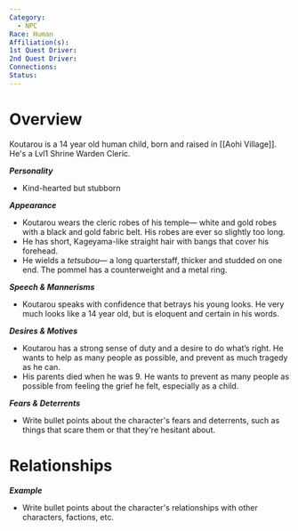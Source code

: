 ```yaml
---
Category:
  - NPC
Race: Human
Affiliation(s): 
1st Quest Driver: 
2nd Quest Driver: 
Connections: 
Status:
---
```


# Overview

Koutarou is a 14 year old human child, born and raised in [[Aohi Village]].
He's a Lvl1 Shrine Warden Cleric.

***Personality*** 
- Kind-hearted but stubborn

***Appearance***
- Koutarou wears the cleric robes of his temple— white and gold robes with a black and gold fabric belt. His robes are ever so slightly too long.
- He has short, Kageyama-like straight hair with bangs that cover his forehead.
- He wields a *tetsubou*— a long quarterstaff, thicker and studded on one end. The pommel has a counterweight and a metal ring.

***Speech & Mannerisms***
- Koutarou speaks with confidence that betrays his young looks. He very much looks like a 14 year old, but is eloquent and certain in his words.

***Desires & Motives***
- Koutarou has a strong sense of duty and a desire to do what’s right. He wants to help as many people as possible, and prevent as much tragedy as he can. 
- His parents died when he was 9. He wants to prevent as many people as possible from feeling the grief he felt, especially as a child.

***Fears & Deterrents***
- Write bullet points about the character's fears and deterrents, such as things that scare them or that they're hesitant about.

# Relationships

***Example***
- Write bullet points about the character's relationships with other characters, factions, etc. 